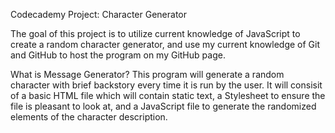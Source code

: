 Codecademy Project: Character Generator

The goal of this project is to utilize current knowledge of JavaScript to create a random character generator, and use my current knowledge of Git and GitHub to host the program on my GitHub page.

What is Message Generator?
This program will generate a random character with brief backstory every time it is run by the user. It will consisit of a basic HTML file which will contain static text, a Stylesheet to ensure the file is pleasant to look at, and a JavaScript file to generate the randomized elements of the character description.